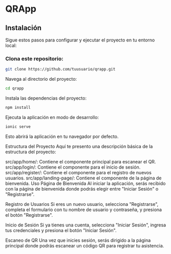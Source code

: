 # QRApp

## Instalación

Sigue estos pasos para configurar y ejecutar el proyecto en tu entorno local:

### Clona este repositorio:

```bash
git clone https://github.com/tuusuario/qrapp.git
```

Navega al directorio del proyecto:

```bash
cd qrapp
```


Instala las dependencias del proyecto:

```bash
npm install
```


Ejecuta la aplicación en modo de desarrollo:

```bash
ionic serve
```


Esto abrirá la aplicación en tu navegador por defecto.

Estructura del Proyecto
Aquí te presento una descripción básica de la estructura del proyecto:

src/app/home/: Contiene el componente principal para escanear el QR.
src/app/login/: Contiene el componente para el inicio de sesión.
src/app/register/: Contiene el componente para el registro de nuevos usuarios.
src/app/landing-page/: Contiene el componente de la página de bienvenida.
Uso
Página de Bienvenida
Al iniciar la aplicación, serás recibido con la página de bienvenida donde podrás elegir entre "Iniciar Sesión" o "Registrarse".

Registro de Usuarios
Si eres un nuevo usuario, selecciona "Registrarse", completa el formulario con tu nombre de usuario y contraseña, y presiona el botón "Registrarse".

Inicio de Sesión
Si ya tienes una cuenta, selecciona "Iniciar Sesión", ingresa tus credenciales y presiona el botón "Iniciar Sesión".

Escaneo de QR
Una vez que inicies sesión, serás dirigido a la página principal donde podrás escanear un código QR para registrar tu asistencia.

